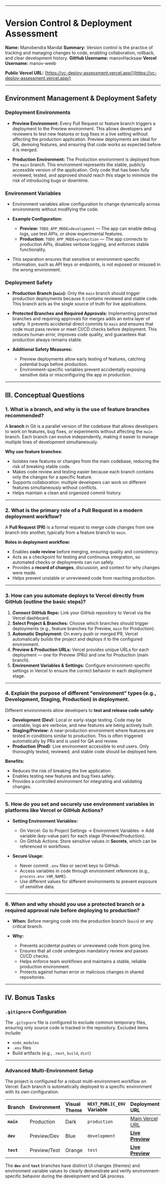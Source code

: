
---

# Version Control & Deployment Assessment

**Name:** Manobendra Mandal
**Summary:** Version control is the practice of tracking and managing changes to code, enabling collaboration, rollback, and clear development history.
**GitHub Username:** manovHacksaw
**Vercel Username:** manov-weeb

**Public Vercel URL:** [https://vc-deploy-assessment.vercel.app/](https://vc-deploy-assessment.vercel.app/)

---

## Environment Management & Deployment Safety

### Deployment Environments

* **Preview Environment:**
  Every Pull Request or feature branch triggers a deployment to the Preview environment. This allows developers and reviewers to test new features or bug fixes in a live setting without affecting the production application. Preview deployments are ideal for QA, demoing features, and ensuring that code works as expected before it is merged.

* **Production Environment:**
  The Production environment is deployed from the `main` branch. This environment represents the stable, publicly accessible version of the application. Only code that has been fully reviewed, tested, and approved should reach this stage to minimize the risk of introducing bugs or downtime.

### Environment Variables

* Environment variables allow configuration to change dynamically across environments without modifying the code.

* **Example Configuration:**

  * **Preview:** `TODO_APP_MODE=development` — The app can enable debug logs, use test APIs, or show experimental features.
  * **Production:** `TODO_APP_MODE=production` — The app connects to production APIs, disables verbose logging, and enforces stable functionality.

* This separation ensures that sensitive or environment-specific information, such as API keys or endpoints, is not exposed or misused in the wrong environment.

### Deployment Safety

* **Production Branch (`main`):**
  Only the `main` branch should trigger production deployments because it contains reviewed and stable code. This branch acts as the single source of truth for live applications.

* **Protected Branches and Required Approvals:**
  Implementing protected branches and requiring approvals for merges adds an extra layer of safety. It prevents accidental direct commits to `main` and ensures that code must pass review or meet CI/CD checks before deployment. This reduces human error, improves code quality, and guarantees that production always remains stable.

* **Additional Safety Measures:**

  * Preview deployments allow early testing of features, catching potential bugs before production.
  * Environment-specific variables prevent accidentally exposing sensitive data or misconfiguring the app in production.

---

## III. Conceptual Questions

### 1. What is a branch, and why is the use of feature branches recommended?

A **branch** in Git is a parallel version of the codebase that allows developers to work on features, bug fixes, or experiments without affecting the `main` branch. Each branch can evolve independently, making it easier to manage multiple lines of development simultaneously.

**Why use feature branches:**

* Isolates new features or changes from the main codebase, reducing the risk of breaking stable code.
* Makes code review and testing easier because each branch contains only the changes for a specific feature.
* Supports collaboration: multiple developers can work on different features simultaneously without conflicts.
* Helps maintain a clean and organized commit history.

---

### 2. What is the primary role of a Pull Request in a modern deployment workflow?

A **Pull Request (PR)** is a formal request to merge code changes from one branch into another, typically from a feature branch to `main`.

**Roles in deployment workflow:**

* Enables **code review** before merging, ensuring quality and consistency.
* Acts as a checkpoint for testing and continuous integration, so automated checks or deployments can run safely.
* Provides a **record of changes**, discussion, and context for why changes were made.
* Helps prevent unstable or unreviewed code from reaching production.

---

### 3. How can you automate deploys to Vercel directly from GitHub (outline the basic steps)?

1. **Connect GitHub Repo:** Link your GitHub repository to Vercel via the Vercel dashboard.
2. **Select Project & Branches:** Choose which branches should trigger deployments (e.g., feature branches for Preview, `main` for Production).
3. **Automatic Deployment:** On every push or merged PR, Vercel automatically builds the project and deploys it to the configured environment.
4. **Preview & Production URLs:** Vercel provides unique URLs for each deployment — one for Preview (PRs) and one for Production (main branch).
5. **Environment Variables & Settings:** Configure environment-specific settings in Vercel to ensure the correct behavior in each deployment stage.

---

### 4. Explain the purpose of different "environment" types (e.g., Development, Staging, Production) in deployment.

Different environments allow developers to **test and release code safely**:

* **Development (Dev):** Local or early-stage testing. Code may be unstable, logs are verbose, and new features are being actively built.
* **Staging/Preview:** A near-production environment where features are tested in conditions similar to production. This is often triggered automatically by PRs and is used for QA and review.
* **Production (Prod):** Live environment accessible to end users. Only thoroughly tested, reviewed, and stable code should be deployed here.

**Benefits:**

* Reduces the risk of breaking the live application.
* Enables testing new features and bug fixes safely.
* Provides a controlled environment for integrating and validating changes.

---

### 5. How do you set and securely use environment variables in platforms like Vercel or GitHub Actions?

* **Setting Environment Variables:**

  * On Vercel: Go to Project Settings → Environment Variables → Add variable (key-value pair) for each stage (Preview/Production).
  * On GitHub Actions: Store sensitive values in **Secrets**, which can be referenced in workflows.

* **Secure Usage:**

  * Never commit `.env` files or secret keys to GitHub.
  * Access variables in code through environment references (e.g., `process.env.VAR_NAME`).
  * Use different values for different environments to prevent exposure of sensitive data.

---

### 6. When and why should you use a protected branch or a required approval rule before deploying to production?

* **When:** Before merging code into the production branch (`main`) or any critical branch.

* **Why:**

  * Prevents accidental pushes or unreviewed code from going live.
  * Ensures that all code undergoes mandatory review and passes CI/CD checks.
  * Helps enforce team workflows and maintains a stable, reliable production environment.
  * Protects against human error or malicious changes in shared repositories.

---

## IV. Bonus Tasks

### `.gitignore` Configuration

The `.gitignore` file is configured to exclude common temporary files, ensuring only source code is tracked in the repository. Excluded items include:

  * `node_modules`
  * `.env` files
  * Build artifacts (e.g., `.next`, `build`, `dist`)
  

-----

### Advanced Multi-Environment Setup

The project is configured for a robust multi-environment workflow on Vercel. Each branch is automatically deployed to a specific environment with its own configuration.

| Branch | Environment | Visual Theme | `NEXT_PUBLIC_ENV` Variable | Deployment URL |
| :--- | :--- | :--- | :--- | :--- |
| **`main`** | Production | Dark | `production` | [Main Vercel URL](https://www.google.com/search?q=https://vc-deploy-assessment-manobendra.vercel.app/) |
| **`dev`** | Preview/Dev | Blue | `development` | [**Live Preview**](https://vc-deploy-assessment-git-dev-manobendra-mandals-projects.vercel.app/) |
| **`test`** | Preview/Test | Orange | `test` | [**Live Preview**](https://vc-deploy-assessment-git-test-manobendra-mandals-projects.vercel.app/) |

The **`dev`** and **`test`** branches have distinct UI changes (themes) and environment variable values to clearly demonstrate and verify environment-specific behavior during the development and QA process.
